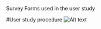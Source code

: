 
Survey Forms used in the user study

#User study procedure
![Alt text](https://user-images.githubusercontent.com/3894400/118414489-d326e280-b672-11eb-9512-a4afd71ce9c7.png)


